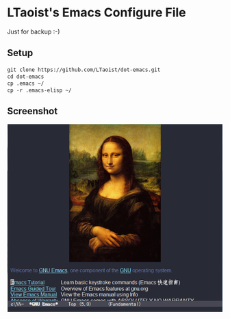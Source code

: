 LTaoist's Emacs Configure File 
==============================

Just for backup :-)

Setup
-----

    git clone https://github.com/LTaoist/dot-emacs.git
    cd dot-emacs
	cp .emacs ~/
	cp -r .emacs-elisp ~/

Screenshot
----------

![](screenshot.png)